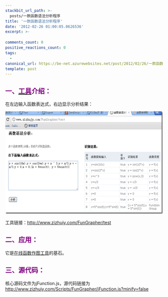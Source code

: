 ```yaml
---
stackbit_url_path: >-
  posts/一款函数语法分析程序
title: '一款函数语法分析程序'
date: '2012-02-26 01:00:05.0626536'
excerpt: >-
  
comments_count: 0
positive_reactions_count: 0
tags: 
  - 
canonical_url: https://be-net.azurewebsites.net/post/2012/02/26/一款函数语法分析程序
template: post
---
```

<h2><font color="#800080">一、</font><a href="http://www.zizhujy.com/FunGrapher/test" target="_blank"><font color="#800080">工具</font></a><font color="#800080">介绍：</font></h2>  <p>在左边输入函数表达式，右边显示分析结果：</p>  <p><a href="http://www.zizhujy.com/FunGrapher/test"><img style="border-bottom: 0px; border-left: 0px; display: inline; border-top: 0px; border-right: 0px" title="在线函数语法分析工具" border="0" alt="在线函数语法分析工具" src="https://raw.githubusercontent.com/Jeff-Tian/blogengine.net/master/Source/BlogEngine/BlogEngine.NET/App_Data/files/image_483.png" width="591" height="327" /></a> </p>  <p>工具链接：<a href="http://www.zizhujy.com/FunGrapher/test">http://www.zizhujy.com/FunGrapher/test</a></p>  <h2><font color="#800080">二、应用：</font></h2>  <p>它是<a href="http://www.zizhujy.com/zh-CN/FunctionGraffiti">在线函数作图工具</a>的基石。</p>  <h2><font color="#800080">三、源代码：</font></h2>  <p>核心源码文件为jFunction.js，源代码链接为<a href="http://www.zizhujy.com/Scripts/FunGrapher/jFunction.js?minify=false">http://www.zizhujy.com/Scripts/FunGrapher/jFunction.js?minify=false</a></p>